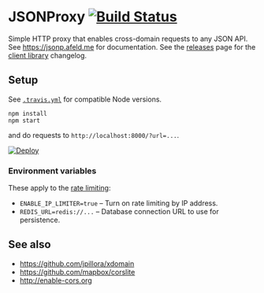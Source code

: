 # JSONProxy [![Build Status](https://travis-ci.org/afeld/jsonp.png?branch=master)](https://travis-ci.org/afeld/jsonp)

Simple HTTP proxy that enables cross-domain requests to any JSON API. See https://jsonp.afeld.me for documentation. See the [releases](https://github.com/afeld/jsonp/releases) page for the [client library](jsonp.js) changelog.

## Setup

See [`.travis.yml`](.travis.yml) for compatible Node versions.

```
npm install
npm start
```

and do requests to `http://localhost:8000/?url=...`.

[![Deploy](https://www.herokucdn.com/deploy/button.svg)](https://heroku.com/deploy)

### Environment variables

These apply to the [rate limiting](server/limiter.js):

* `ENABLE_IP_LIMITER=true` – Turn on rate limiting by IP address.
* `REDIS_URL=redis://...` – Database connection URL to use for persistence.

## See also

* https://github.com/jpillora/xdomain
* https://github.com/mapbox/corslite
* http://enable-cors.org
